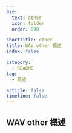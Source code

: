 ```yaml
---
dir:
  text: other
  icon: folder
  order: 890

shortTitle: other
title: WAV other 概述
index: false

category: 
  - README
tag:
  - 概述

article: false
timeline: false
---
```


## WAV other 概述
